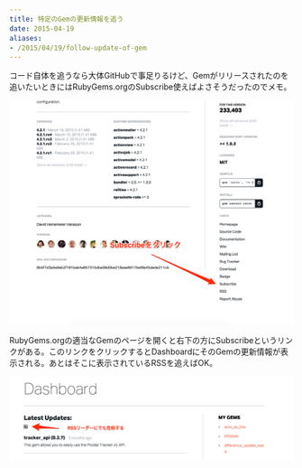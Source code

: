 ```yaml
---
title: 特定のGemの更新情報を追う
date: 2015-04-19
aliases:
- /2015/04/19/follow-update-of-gem
---
```


コード自体を追うなら大体GitHubで事足りるけど、Gemがリリースされたのを追いたいときにはRubyGems.orgのSubscribe使えばよさそうだったのでメモ。

![Click subscribe link](images/2015-04-20-follow-update-of-gem-01.png)

RubyGems.orgの適当なGemのページを開くと右下の方にSubscribeというリンクがある。このリンクをクリックするとDashboardにそのGemの更新情報が表示される。あとはそこに表示されているRSSを追えばOK。

![Get dashboard's rss](images/2015-04-20-follow-update-of-gem-02.png)